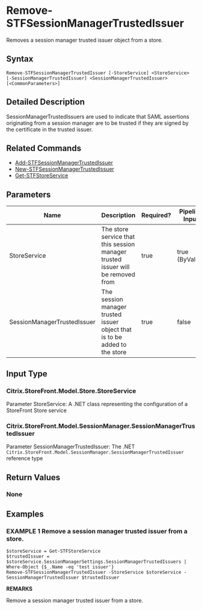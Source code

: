 ﻿# Remove-STFSessionManagerTrustedIssuer

Removes a session manager trusted issuer object from a store.

## Syntax

```
Remove-STFSessionManagerTrustedIssuer [-StoreService] <StoreService> [-SessionManagerTrustedIssuer] <SessionManagerTrustedIssuer> [<CommonParameters>]
```

## Detailed Description

SessionManagerTrustedIssuers are used to indicate that SAML assertions originating from a session manager are to be trusted if they are signed by the certificate in the trusted issuer.

## Related Commands

* [Add-STFSessionManagerTrustedIssuer](./Add-STFSessionManagerTrustedIssuer)
* [New-STFSessionManagerTrustedIssuer](./New-STFSessionManagerTrustedIssuer)
* [Get-STFStoreService](./Get-STFStoreService)

## Parameters

| Name   | Description | Required? | Pipeline Input | Default Value |
| --- | --- | --- | --- | --- |
|StoreService|The store service that this session manager trusted issuer will be removed from|true|true (ByValue)| |
|SessionManagerTrustedIssuer|The session manager trusted issuer object that is to be added to the store|true|false| |

## Input Type

### Citrix.StoreFront.Model.Store.StoreService

Parameter StoreService: A .NET class representing the configuration of a StoreFront Store service

### Citrix.StoreFront.Model.SessionManager.SessionManagerTrustedIssuer

Parameter SessionManagerTrustedIssuer: The .NET `Citrix.StoreFront.Model.SessionManager.SessionManagerTrustedIssuer` reference type

## Return Values

### None

## Examples

### EXAMPLE 1 Remove a session manager trusted issuer from a store.

```
$storeService = Get-STFStoreService
$trustedIssuer = $storeService.SessionManagerSettings.SessionManagerTrustedIssuers | Where-Object {$_.Name -eq 'test issuer'}
Remove-STFSessionManagerTrustedIssuer -StoreService $storeService -SessionManagerTrustedIssuer $trustedIssuer
```

**REMARKS**

Remove a session manager trusted issuer from a store.
